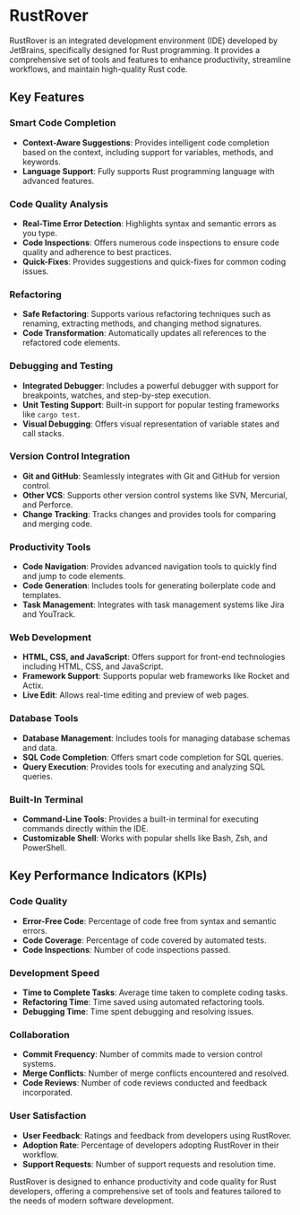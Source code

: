 # RustRover

RustRover is an integrated development environment (IDE) developed by JetBrains, specifically designed for Rust programming. It provides a comprehensive set of tools and features to enhance productivity, streamline workflows, and maintain high-quality Rust code.

## Key Features

### Smart Code Completion
- **Context-Aware Suggestions**: Provides intelligent code completion based on the context, including support for variables, methods, and keywords.
- **Language Support**: Fully supports Rust programming language with advanced features.

### Code Quality Analysis
- **Real-Time Error Detection**: Highlights syntax and semantic errors as you type.
- **Code Inspections**: Offers numerous code inspections to ensure code quality and adherence to best practices.
- **Quick-Fixes**: Provides suggestions and quick-fixes for common coding issues.

### Refactoring
- **Safe Refactoring**: Supports various refactoring techniques such as renaming, extracting methods, and changing method signatures.
- **Code Transformation**: Automatically updates all references to the refactored code elements.

### Debugging and Testing
- **Integrated Debugger**: Includes a powerful debugger with support for breakpoints, watches, and step-by-step execution.
- **Unit Testing Support**: Built-in support for popular testing frameworks like `cargo test`.
- **Visual Debugging**: Offers visual representation of variable states and call stacks.

### Version Control Integration
- **Git and GitHub**: Seamlessly integrates with Git and GitHub for version control.
- **Other VCS**: Supports other version control systems like SVN, Mercurial, and Perforce.
- **Change Tracking**: Tracks changes and provides tools for comparing and merging code.

### Productivity Tools
- **Code Navigation**: Provides advanced navigation tools to quickly find and jump to code elements.
- **Code Generation**: Includes tools for generating boilerplate code and templates.
- **Task Management**: Integrates with task management systems like Jira and YouTrack.

### Web Development
- **HTML, CSS, and JavaScript**: Offers support for front-end technologies including HTML, CSS, and JavaScript.
- **Framework Support**: Supports popular web frameworks like Rocket and Actix.
- **Live Edit**: Allows real-time editing and preview of web pages.

### Database Tools
- **Database Management**: Includes tools for managing database schemas and data.
- **SQL Code Completion**: Offers smart code completion for SQL queries.
- **Query Execution**: Provides tools for executing and analyzing SQL queries.

### Built-In Terminal
- **Command-Line Tools**: Provides a built-in terminal for executing commands directly within the IDE.
- **Customizable Shell**: Works with popular shells like Bash, Zsh, and PowerShell.

## Key Performance Indicators (KPIs)

### Code Quality
- **Error-Free Code**: Percentage of code free from syntax and semantic errors.
- **Code Coverage**: Percentage of code covered by automated tests.
- **Code Inspections**: Number of code inspections passed.

### Development Speed
- **Time to Complete Tasks**: Average time taken to complete coding tasks.
- **Refactoring Time**: Time saved using automated refactoring tools.
- **Debugging Time**: Time spent debugging and resolving issues.

### Collaboration
- **Commit Frequency**: Number of commits made to version control systems.
- **Merge Conflicts**: Number of merge conflicts encountered and resolved.
- **Code Reviews**: Number of code reviews conducted and feedback incorporated.

### User Satisfaction
- **User Feedback**: Ratings and feedback from developers using RustRover.
- **Adoption Rate**: Percentage of developers adopting RustRover in their workflow.
- **Support Requests**: Number of support requests and resolution time.

RustRover is designed to enhance productivity and code quality for Rust developers, offering a comprehensive set of tools and features tailored to the needs of modern software development.